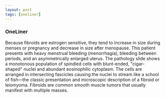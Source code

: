 ```yaml
---
layout: post
tags: [oneliner]
---
```



### OneLiner

Because fibroids are estrogen sensitive, they tend to increase in size during menses or pregnancy and decrease in size after menopause. This patient presents with heavy menstrual bleeding (menorrhagia), bleeding between periods, and an asymmetrically enlarged uterus. The pathology slide shows a monotonous population of spindled cells with blunt-ended, "cigar-shaped" nuclei and abundant eosinophilic cytoplasm. The cells are arranged in intersecting fascicles causing the nuclei to stream like a school of fish—the classic presentation and microscopic description of a fibroid or leiomyoma. Fibroids are common smooth muscle tumors that usually manifest with multiple masses.
